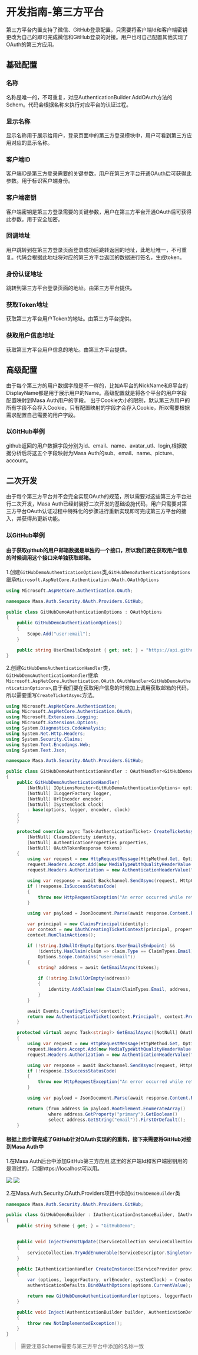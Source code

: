 # 开发指南-第三方平台

第三方平台内置支持了微信、GitHub登录配置，只需要将客户端Id和客户端密钥更改为自己的即可完成微信和GitHub登录的对接。用户也可自己配置其他实现了OAuth的第三方应用。

## 基础配置

### 名称

名称是唯一的，不可重复，对应AuthenticationBuilder.AddOAuth方法的Schem。代码会根据名称来执行对应平台的认证过程。

### 显示名称

显示名称用于展示给用户，登录页面中的第三方登录模块中，用户可看到第三方应用对应的显示名称。

### 客户端ID

客户端ID是第三方登录需要的关键参数，用户在第三方平台开通OAuth后可获得此参数。用于标识客户端身份。

### 客户端密钥

客户端密钥是第三方登录需要的关键参数，用户在第三方平台开通OAuth后可获得此参数。用于安全加密。

### 回调地址

用户跳转到在第三方登录页面登录成功后跳转返回的地址，此地址唯一，不可重复。代码会根据此地址将对应的第三方平台返回的数据进行签名，生成token。

### 身份认证地址

跳转到第三方平台登录页面的地址。由第三方平台提供。

### 获取Token地址

获取第三方平台用户Token的地址。由第三方平台提供。

### 获取用户信息地址

获取第三方平台用户信息的地址。由第三方平台提供。

## 高级配置

由于每个第三方的用户数据字段是不一样的，比如A平台的NickName和B平台的DisplayName都是用于展示用户的Name。高级配置就是将各个平台的用户字段配置映射到Masa Auth用户的字段。
出于Cookie大小的限制，默认第三方用户的所有字段不会存入Cookie，只有配置映射的字段才会存入Cookie，所以需要根据需求配置自己需要的用户字段。

### 以GitHub举例

github返回的用户数据字段分别为id、email、name、avatar_utl、login,根据数据分析后将这五个字段映射为Masa Auth的sub、email、name、picture、account。

## 二次开发

由于每个第三方平台并不会完全实现OAuth的规范，所以需要对这些第三方平台进行二次开发，Masa Auth已经封装好二次开发的基础设施代码，用户只需要对第三方平台OAuth认证过程中特殊化的步骤进行重新实现即可完成第三方平台的接入，并获得热更新功能。

### 以GitHub举例

#### 由于获取github的用户邮箱数据是单独的一个接口，所以我们要在获取用户信息的时候调用这个接口来单独获取邮箱。

1.创建`GitHubDemoAuthenticationOptions`类,`GitHubDemoAuthenticationOptions`继承`Microsoft.AspNetCore.Authentication.OAuth.OAuthOptions`

```c#
using Microsoft.AspNetCore.Authentication.OAuth;

namespace Masa.Auth.Security.OAuth.Providers.GitHub;

public class GitHubDemoAuthenticationOptions : OAuthOptions
{
    public GitHubDemoAuthenticationOptions()
    {
        Scope.Add("user:email");
    }

    public string UserEmailsEndpoint { get; set; } = "https://api.github.com/user/emails";
}
```

2.创建`GitHubDemoAuthenticationHandler`类，`GitHubDemoAuthenticationHandler`继承`Microsoft.AspNetCore.Authentication.OAuth.OAuthHandler<GitHubDemoAuthenticationOptions>`,由于我们要在获取用户信息的时候加上调用获取邮箱的代码，所以需要重写`CreateTicketAsync`方法。

```c#
using Microsoft.AspNetCore.Authentication;
using Microsoft.AspNetCore.Authentication.OAuth;
using Microsoft.Extensions.Logging;
using Microsoft.Extensions.Options;
using System.Diagnostics.CodeAnalysis;
using System.Net.Http.Headers;
using System.Security.Claims;
using System.Text.Encodings.Web;
using System.Text.Json;

namespace Masa.Auth.Security.OAuth.Providers.GitHub;

public class GitHubDemoAuthenticationHandler : OAuthHandler<GitHubDemoAuthenticationOptions>
{
    public GitHubDemoAuthenticationHandler(
        [NotNull] IOptionsMonitor<GitHubDemoAuthenticationOptions> options,
        [NotNull] ILoggerFactory logger,
        [NotNull] UrlEncoder encoder,
        [NotNull] ISystemClock clock)
        : base(options, logger, encoder, clock)
    {
    }

    protected override async Task<AuthenticationTicket> CreateTicketAsync(
        [NotNull] ClaimsIdentity identity,
        [NotNull] AuthenticationProperties properties,
        [NotNull] OAuthTokenResponse tokens)
    {
        using var request = new HttpRequestMessage(HttpMethod.Get, Options.UserInformationEndpoint);
        request.Headers.Accept.Add(new MediaTypeWithQualityHeaderValue("application/json"));
        request.Headers.Authorization = new AuthenticationHeaderValue("Bearer", tokens.AccessToken);

        using var response = await Backchannel.SendAsync(request, HttpCompletionOption.ResponseHeadersRead, Context.RequestAborted);
        if (!response.IsSuccessStatusCode)
        {
            throw new HttpRequestException("An error occurred while retrieving the user profile.");
        }

        using var payload = JsonDocument.Parse(await response.Content.ReadAsStringAsync(Context.RequestAborted));

        var principal = new ClaimsPrincipal(identity);
        var context = new OAuthCreatingTicketContext(principal, properties, Context, Scheme, Options, Backchannel, tokens, payload.RootElement);
        context.RunClaimActions();

        if (!string.IsNullOrEmpty(Options.UserEmailsEndpoint) &&
            !identity.HasClaim(claim => claim.Type == ClaimTypes.Email) &&
            Options.Scope.Contains("user:email"))
        {
            string? address = await GetEmailAsync(tokens);

            if (!string.IsNullOrEmpty(address))
            {
                identity.AddClaim(new Claim(ClaimTypes.Email, address, ClaimValueTypes.String, Options.ClaimsIssuer));
            }
        }

        await Events.CreatingTicket(context);
        return new AuthenticationTicket(context.Principal!, context.Properties, Scheme.Name);
    }

    protected virtual async Task<string?> GetEmailAsync([NotNull] OAuthTokenResponse tokens)
    {
        using var request = new HttpRequestMessage(HttpMethod.Get, Options.UserEmailsEndpoint);
        request.Headers.Accept.Add(new MediaTypeWithQualityHeaderValue("application/json"));
        request.Headers.Authorization = new AuthenticationHeaderValue("Bearer", tokens.AccessToken);

        using var response = await Backchannel.SendAsync(request, HttpCompletionOption.ResponseHeadersRead, Context.RequestAborted);
        if (!response.IsSuccessStatusCode)
        {
            throw new HttpRequestException("An error occurred while retrieving the email address associated to the user profile.");
        }

        using var payload = JsonDocument.Parse(await response.Content.ReadAsStringAsync(Context.RequestAborted));

        return (from address in payload.RootElement.EnumerateArray()
                where address.GetProperty("primary").GetBoolean()
                select address.GetString("email")).FirstOrDefault();
    }
```

#### 根据上面步骤完成了GitHub针对OAuth实现的的重构，接下来需要将GitHub对接到Masa Auth中

1.在Masa Auth后台中添加GitHub第三方应用,这里的客户端Id和客户端密钥用的是测试的，只能https://localhost可以用。

![](\stack\auth\github-demo-01.png)
![](\stack\auth\github-demo-02.png)

2.在Masa.Auth.Security.OAuth.Providers项目中添加`GitHubDemoBuilder`类

```c#
namespace Masa.Auth.Security.OAuth.Providers.GitHub;

public class GitHubDemoBuilder : IAuthenticationInstanceBuilder, IAuthenticationInject
{
    public string Scheme { get; } = "GitHubDemo";


    public void InjectForHotUpdate(IServiceCollection serviceCollection)
    {
        serviceCollection.TryAddEnumerable(ServiceDescriptor.Singleton<IPostConfigureOptions<GitHubDemoAuthenticationOptions>, OAuthPostConfigureOptions<GitHubDemoAuthenticationOptions, GitHubDemoAuthenticationHandler>>());
    }

    public IAuthenticationHandler CreateInstance(IServiceProvider provider, AuthenticationDefaults authenticationDefaults)
    {
        var (options, loggerFactory, urlEncoder, systemClock) = CreateAuthenticationHandlerInstanceUtilities.BuilderParamter<GitHubDemoAuthenticationOptions>(provider, authenticationDefaults.Scheme);
        authenticationDefaults.BindOAuthOptions(options.CurrentValue);

        return new GitHubDemoAuthenticationHandler(options, loggerFactory, urlEncoder, systemClock);
    }

    public void Inject(AuthenticationBuilder builder, AuthenticationDefaults authenticationDefault)
    {
        throw new NotImplementedException();
    }
}
```

> 需要注意Scheme需要与第三方平台中添加的名称一致
